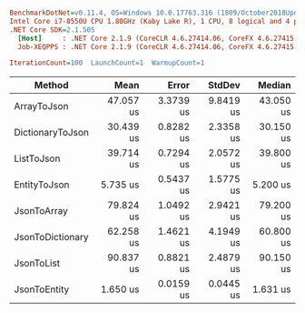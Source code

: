 ``` ini

BenchmarkDotNet=v0.11.4, OS=Windows 10.0.17763.316 (1809/October2018Update/Redstone5)
Intel Core i7-8550U CPU 1.80GHz (Kaby Lake R), 1 CPU, 8 logical and 4 physical cores
.NET Core SDK=2.1.505
  [Host]     : .NET Core 2.1.9 (CoreCLR 4.6.27414.06, CoreFX 4.6.27415.01), 64bit RyuJIT
  Job-XEQPPS : .NET Core 2.1.9 (CoreCLR 4.6.27414.06, CoreFX 4.6.27415.01), 64bit RyuJIT

IterationCount=100  LaunchCount=1  WarmupCount=1  

```
|           Method |      Mean |     Error |    StdDev |    Median |
|----------------- |----------:|----------:|----------:|----------:|
|      ArrayToJson | 47.057 us | 3.3739 us | 9.8419 us | 43.050 us |
| DictionaryToJson | 30.439 us | 0.8282 us | 2.3358 us | 30.150 us |
|       ListToJson | 39.714 us | 0.7294 us | 2.0572 us | 39.800 us |
|     EntityToJson |  5.735 us | 0.5437 us | 1.5775 us |  5.200 us |
|      JsonToArray | 79.824 us | 1.0492 us | 2.9421 us | 79.200 us |
| JsonToDictionary | 62.258 us | 1.4621 us | 4.1949 us | 60.800 us |
|       JsonToList | 90.837 us | 0.8821 us | 2.4879 us | 90.150 us |
|     JsonToEntity |  1.650 us | 0.0159 us | 0.0445 us |  1.631 us |

